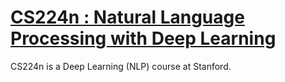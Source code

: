 # [CS224n : Natural Language Processing with Deep Learning](http://web.stanford.edu/class/cs224n/)

CS224n is a Deep Learning (NLP) course at Stanford.
